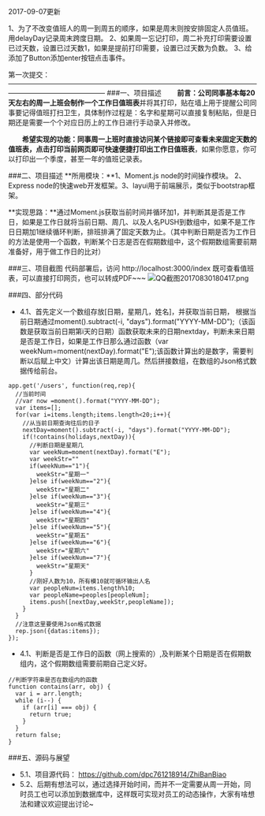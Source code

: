 
2017-09-07更新

1、为了不改变值班人的周一到周五的顺序，如果是周末则按安排固定人员值班。用delayDay记录周末跨度日期。
2、如果周一忘记打印，周二补充打印需要设置已过天数，设置已过天数1，如果是提前打印需要，设置已过天数为负数。
3、给添加了Button添加enter按钮点击事件。


第一次提交：
——————————————————————————————————————————————————
###一、项目描述
  **前言：**公司同事基本每20天左右的周一上班会制作一个**工作日值班表**并将其打印，贴在墙上用于提醒公司同事要记得值班打扫卫生，具体制作过程是：名字和星期可以直接复制粘贴，但是日期还是需要一个个对应日历上的工作日进行手动录入并修改。

  **希望实现的功能：**同事周一上班时直接访问某个链接即可查看未来固定天数的值班表，点击打印当前网页即可快速便捷打印出**工作日值班表**，如果你愿意，你可以打印出一个季度，甚至一年的值班记录表。

###二、项目描述
**所用模块：**1、Moment.js node的时间操作模块。  2、Express node的快速web开发框架。3、layui用于前端展示，类似于bootstrap框架。

**实现思路：**通过Moment.js获取当前时间并循环加1，并判断其是否是工作日，如果是工作日就将当前日期、周几、以及人名PUSH到数组中，如果不是工作日日期加1继续循环判断，排班排满了固定天数为止。（其中判断日期是否为工作日的方法是使用一个函数，判断某个日志是否在假期数组中，这个假期数组需要前期准备好，用于做工作日的比对）

###三、项目截图
代码部署后，访问 http://localhost:3000/index 既可查看值班表，可以直接打印网页，也可以转成PDF~~~
![QQ截图20170830180417.png](http://upload-images.jianshu.io/upload_images/2227968-f0b41deef9d61c90.png?imageMogr2/auto-orient/strip%7CimageView2/2/w/1240)

###四、部分代码
- 4.1、首先定义一个数组存放[日期，星期几，姓名]，并获取当前日期， 根据当前日期通过moment().subtract(-i, "days").format("YYYY-MM-DD");（该函数是获取当前日期第i天的日期）函数获取未来的日期nextday，判断未来日期是否是工作日，如果是工作日那么通过函数（var weekNum=moment(nextDay).format("E");该函数计算出的是数字，需要判断以后赋上中文）计算出该日期是周几。然后拼接数组，在数组的Json格式数据传给前台。
```
app.get('/users', function(req,rep){
  //当前时间
  //var now =moment().format("YYYY-MM-DD");
  var items=[];
  for(var i=items.length;items.length<20;i++){
    //从当前日期查询往后的日子
    nextDay=moment().subtract(-i, "days").format("YYYY-MM-DD");
    if(!contains(holidays,nextDay)){
      //判断日期是星期几
      var weekNum=moment(nextDay).format("E");
      var weekStr=""
      if(weekNum=="1"){
        weekStr="星期一"
      }else if(weekNum=="2"){
        weekStr="星期二"
      }else if(weekNum=="3"){
        weekStr="星期三"
      }else if(weekNum=="4"){
        weekStr="星期四"
      }else if(weekNum=="5"){
        weekStr="星期五"
      }else if(weekNum=="6"){
        weekStr="星期六"
      }else if(weekNum=="7"){
        weekStr="星期天"
      }
      //刚好人数为10，所有模10就可循环输出人名
      var peopleNum=items.length%10;
      var peopleName=peoples[peopleNum];
      items.push([nextDay,weekStr,peopleName]);
    }
  }
  //注意这里要使用Json格式数据
  rep.json({datas:items});
});
```
- 4.1、判断是否是工作日的函数（网上搜索的）,及判断某个日期是否在假期数组内，这个假期数组需要前期自己定义好。
```
//判断字符串是否在数组内的函数
function contains(arr, obj) {
  var i = arr.length;
  while (i--) {
    if (arr[i] === obj) {
      return true;
    }
  }
  return false;
}

```

###五、源码与展望
- 5.1、项目源代码： https://github.com/dpc761218914/ZhiBanBiao
- 5.2、后期有想法可以，通过选择开始时间，而并不一定需要从周一开始，同时员工也可以添加到数据库中，这样既可实现对员工的动态操作，大家有啥想法和建议欢迎提出讨论~